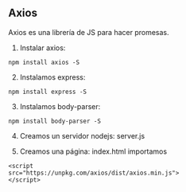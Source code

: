 ## Axios

Axios es una librería de JS para hacer promesas.

1. Instalar axios:
```
npm install axios -S
```
2. Instalamos express:
```
npm install express -S
```
3. Instalamos body-parser:
```
npm install body-parser -S
```
4. Creamos un servidor nodejs:
server.js

5. Creamos una página:
index.html
importamos 
```
<script
src="https://unpkg.com/axios/dist/axios.min.js">
</script>
```